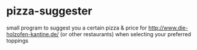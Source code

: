# pizza-suggester

small program to suggest you a certain pizza & price for http://www.die-holzofen-kantine.de/ (or other restaurants) when selecting your preferred toppings
